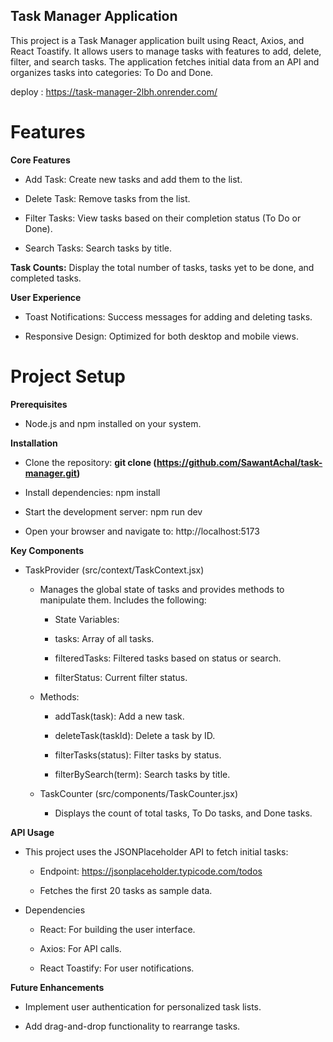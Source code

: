 ## Task Manager Application ##
This project is a Task Manager application built using React, Axios, and React Toastify. It allows users to manage tasks with features to add, delete, filter, and search tasks. The application fetches initial data from an API and organizes tasks into categories: To Do and Done.

deploy : https://task-manager-2lbh.onrender.com/

# Features #

**Core Features**

  - Add Task: Create new tasks and add them to the list.

  - Delete Task: Remove tasks from the list.

  - Filter Tasks: View tasks based on their completion status (To Do or Done).

  - Search Tasks: Search tasks by title.

**Task Counts:** Display the total number of tasks, tasks yet to be done, and completed tasks.

**User Experience**

  - Toast Notifications: Success messages for adding and deleting tasks.

  - Responsive Design: Optimized for both desktop and mobile views.

# Project Setup #

**Prerequisites**

  - Node.js and npm installed on your system.

**Installation**

  - Clone the repository: <b>git clone (https://github.com/SawantAchal/task-manager.git) </b>

  - Install dependencies: npm install

  - Start the development server: npm run dev

  - Open your browser and navigate to: http://localhost:5173

**Key Components**

  - TaskProvider (src/context/TaskContext.jsx)

    - Manages the global state of tasks and provides methods to manipulate them. Includes the following:

        - State Variables:

        - tasks: Array of all tasks.

        - filteredTasks: Filtered tasks based on status or search.

        - filterStatus: Current filter status.

    - Methods:

        - addTask(task): Add a new task.

        - deleteTask(taskId): Delete a task by ID.

        - filterTasks(status): Filter tasks by status.

        - filterBySearch(term): Search tasks by title.

    - TaskCounter (src/components/TaskCounter.jsx)

        - Displays the count of total tasks, To Do tasks, and Done tasks.

**API Usage**

  - This project uses the JSONPlaceholder API to fetch initial tasks:

      - Endpoint: https://jsonplaceholder.typicode.com/todos

      - Fetches the first 20 tasks as sample data.

  - Dependencies

      - React: For building the user interface.

      - Axios: For API calls.

      - React Toastify: For user notifications.

**Future Enhancements**

  - Implement user authentication for personalized task lists.
    
  - Add drag-and-drop functionality to rearrange tasks.
